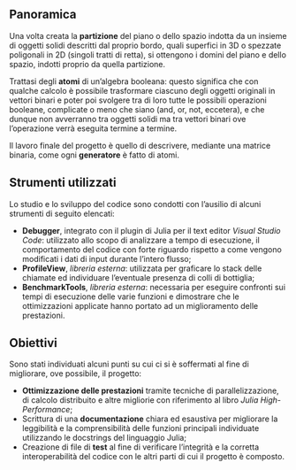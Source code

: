 ## Panoramica
Una volta creata la **partizione** del piano o dello spazio indotta da un insieme di oggetti solidi descritti dal proprio bordo, quali superfici in 3D o spezzate poligonali in 2D (singoli tratti di retta), si ottengono i domini del piano e dello spazio, indotti proprio da quella partizione.

Trattasi degli **atomi** di un’algebra booleana: questo significa che con qualche calcolo è possibile trasformare ciascuno degli oggetti originali in vettori binari e poter poi svolgere tra di loro tutte le possibili operazioni booleane, complicate o meno che siano (and, or, not, eccetera), e che dunque non avverranno tra oggetti solidi ma tra vettori binari ove l’operazione verrà eseguita termine a termine.

Il lavoro finale del progetto è quello di descrivere, mediante una matrice binaria, come ogni **generatore** è fatto di atomi.

## Strumenti utilizzati

Lo studio e lo sviluppo del codice sono condotti con l’ausilio di alcuni strumenti di seguito elencati:
- **Debugger**, integrato con il plugin di Julia per il text editor *Visual Studio Code*: utilizzato allo scopo di analizzare a tempo di esecuzione, il comportamento del codice con forte riguardo rispetto a come vengono modificati i dati di input durante l’intero flusso;
- **ProfileView**, *libreria esterna*: utilizzata per graficare lo stack delle chiamate ed individuare l’eventuale presenza di colli di bottiglia;
- **BenchmarkTools**, *libreria esterna*: necessaria per eseguire confronti sui tempi di esecuzione delle varie funzioni e dimostrare che le ottimizzazioni applicate hanno portato ad un miglioramento delle prestazioni.

## Obiettivi

Sono stati individuati alcuni punti su cui ci si è soffermati al fine di migliorare, ove possibile, il progetto:
- **Ottimizzazione delle prestazioni** tramite tecniche di parallelizzazione, di calcolo distribuito e altre migliorie con riferimento al libro *Julia High-Performance*;
- Scrittura di una **documentazione** chiara ed esaustiva per migliorare la leggibilità e la comprensibilità delle funzioni principali individuate utilizzando le docstrings del linguaggio Julia;
- Creazione di file di **test** al fine di verificare l’integrità e la corretta interoperabilità del codice con le altri parti di cui il progetto è composto.